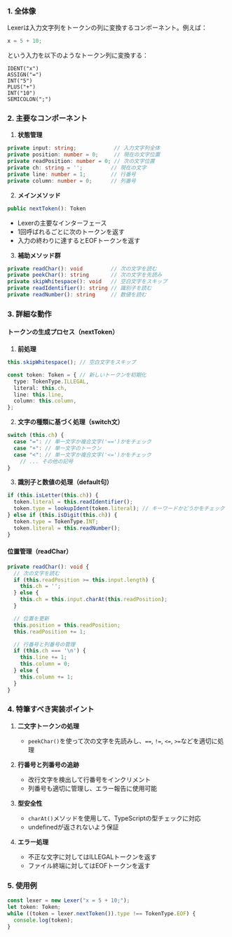 ### 1. 全体像

Lexerは入力文字列をトークンの列に変換するコンポーネント。例えば：

```go
x = 5 + 10;
```

という入力を以下のようなトークン列に変換する：

```
IDENT("x")
ASSIGN("=")
INT("5")
PLUS("+")
INT("10")
SEMICOLON(";")
```

### 2. 主要なコンポーネント

1. **状態管理**

```typescript
private input: string;            // 入力文字列全体
private position: number = 0;     // 現在の文字位置
private readPosition: number = 0; // 次の文字位置
private ch: string = '';         // 現在の文字
private line: number = 1;        // 行番号
private column: number = 0;      // 列番号
```

2. **メインメソッド**

```typescript
public nextToken(): Token
```

- Lexerの主要なインターフェース
- 1回呼ばれるごとに次のトークンを返す
- 入力の終わりに達するとEOFトークンを返す

3. **補助メソッド群**

```typescript
private readChar(): void         // 次の文字を読む
private peekChar(): string       // 次の文字を先読み
private skipWhitespace(): void   // 空白文字をスキップ
private readIdentifier(): string // 識別子を読む
private readNumber(): string     // 数値を読む
```

### 3. 詳細な動作

#### トークンの生成プロセス（nextToken）

1. **前処理**

```typescript
this.skipWhitespace(); // 空白文字をスキップ

const token: Token = { // 新しいトークンを初期化
  type: TokenType.ILLEGAL,
  literal: this.ch,
  line: this.line,
  column: this.column,
};
```

2. **文字の種類に基づく処理（switch文）**

```typescript
switch (this.ch) {
  case "=": // 単一文字か複合文字('==')かをチェック
  case "+": // 単一文字のトークン
  case "<": // 単一文字か複合文字('<=')かをチェック
    // ... その他の記号
}
```

3. **識別子と数値の処理（default句）**

```typescript
if (this.isLetter(this.ch)) {
  token.literal = this.readIdentifier();
  token.type = lookupIdent(token.literal); // キーワードかどうかをチェック
} else if (this.isDigit(this.ch)) {
  token.type = TokenType.INT;
  token.literal = this.readNumber();
}
```

#### 位置管理（readChar）

```typescript
private readChar(): void {
  // 次の文字を読む
  if (this.readPosition >= this.input.length) {
    this.ch = '';
  } else {
    this.ch = this.input.charAt(this.readPosition);
  }

  // 位置を更新
  this.position = this.readPosition;
  this.readPosition += 1;

  // 行番号と列番号の管理
  if (this.ch === '\n') {
    this.line += 1;
    this.column = 0;
  } else {
    this.column += 1;
  }
}
```

### 4. 特筆すべき実装ポイント

1. **二文字トークンの処理**
   - `peekChar()`を使って次の文字を先読みし、`==`, `!=`, `<=`, `>=`などを適切に処理

2. **行番号と列番号の追跡**
   - 改行文字を検出して行番号をインクリメント
   - 列番号も適切に管理し、エラー報告に使用可能

3. **型安全性**
   - `charAt()`メソッドを使用して、TypeScriptの型チェックに対応
   - undefinedが返されないよう保証

4. **エラー処理**
   - 不正な文字に対してはILLEGALトークンを返す
   - ファイル終端に対してはEOFトークンを返す

### 5. 使用例

```typescript
const lexer = new Lexer("x = 5 + 10;");
let token: Token;
while ((token = lexer.nextToken()).type !== TokenType.EOF) {
  console.log(token);
}
```
